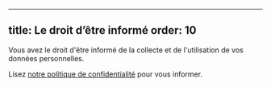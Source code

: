 ***

title: Le droit d’être informé
order: 10
---------

Vous avez le droit d'être informé de la collecte et de l'utilisation de vos données personnelles.

Lisez [notre politique de confidentialité](/docs/various/privacy/) pour vous informer.
